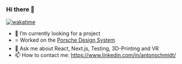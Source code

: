 ### Hi there 👋

[![wakatime](https://wakatime.com/badge/user/88838aff-6f6e-4eeb-9382-450aa80ff968.svg)](https://wakatime.com/@88838aff-6f6e-4eeb-9382-450aa80ff968)

- 🔭 I’m currently looking for a project
- ⭐️ Worked on the [Porsche Design System](https://designsystem.porsche.com/v2/#)
- 💬 Ask me about React, Next.js, Testing, 3D-Printing and VR
- 📫 How to contact me: https://www.linkedin.com/in/antonschmidt/

<!--
**SetupCoding/SetupCoding** is a ✨ _special_ ✨ repository because its `README.md` (this file) appears on your GitHub profile.

Here are some ideas to get you started:

- 🔭 I’m currently working on ...
- 🌱 I’m currently learning ...
- 👯 I’m looking to collaborate on ...
- 🤔 I’m looking for help with ...
- 💬 Ask me about ...
- 📫 How to reach me: ...
- 😄 Pronouns: ...
- ⚡ Fun fact: ...
-->

